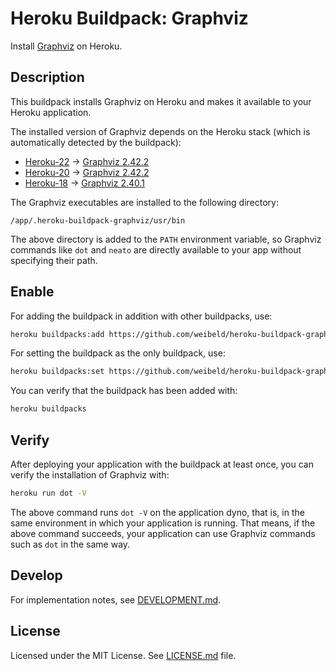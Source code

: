 # Heroku Buildpack: Graphviz

Install [Graphviz](http://www.graphviz.org/) on Heroku.

## Description

This buildpack installs Graphviz on Heroku and makes it available to your Heroku application.

The installed version of Graphviz depends on the Heroku stack (which is automatically detected by the buildpack):

- [Heroku-22](https://devcenter.heroku.com/articles/heroku-22-stack) → [Graphviz 2.42.2](https://packages.ubuntu.com/jammy/graphviz)
- [Heroku-20](https://devcenter.heroku.com/articles/heroku-20-stack) → [Graphviz 2.42.2](https://packages.ubuntu.com/focal/graphviz)
- [Heroku-18](https://devcenter.heroku.com/articles/heroku-18-stack) → [Graphviz 2.40.1](https://packages.ubuntu.com/bionic/graphviz)

The Graphviz executables are installed to the following directory:

```
/app/.heroku-buildpack-graphviz/usr/bin
```

The above directory is added to the `PATH` environment variable, so Graphviz commands like `dot` and `neato` are directly available to your app without specifying their path.

## Enable

For adding the buildpack in addition with other buildpacks, use:

```bash
heroku buildpacks:add https://github.com/weibeld/heroku-buildpack-graphviz
```

For setting the buildpack as the only buildpack, use:

```bash
heroku buildpacks:set https://github.com/weibeld/heroku-buildpack-graphviz
```

You can verify that the buildpack has been added with:

```bash
heroku buildpacks
```

## Verify

After deploying your application with the buildpack at least once, you can verify the installation of Graphviz with:

```bash
heroku run dot -V
```

The above command runs `dot -V` on the application dyno, that is, in the same environment in which your application is running. That means, if the above command succeeds, your application can use Graphviz commands such as `dot` in the same way.

## Develop

For implementation notes, see [DEVELOPMENT.md](DEVELOPMENT.md).

## License

Licensed under the MIT License. See [LICENSE.md](LICENSE.md) file.
